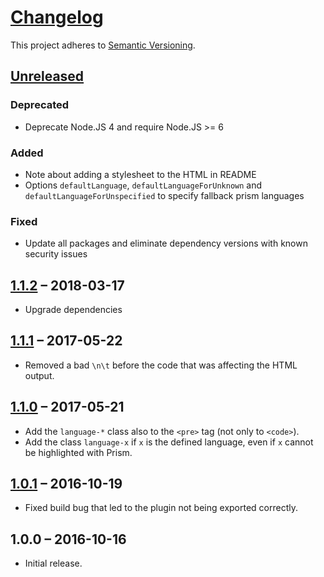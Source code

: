 # [Changelog](http://keepachangelog.com/)

This project adheres to [Semantic Versioning](http://semver.org/).

## [Unreleased][unreleased]
### Deprecated
 * Deprecate Node.JS 4 and require Node.JS >= 6
### Added
 * Note about adding a stylesheet to the HTML in README
 * Options `defaultLanguage`, `defaultLanguageForUnknown` and `defaultLanguageForUnspecified` to specify fallback prism languages
### Fixed
 * Update all packages and eliminate dependency versions with known security issues

## [1.1.2] – 2018-03-17
 * Upgrade dependencies

## [1.1.1] – 2017-05-22
 * Removed a bad `\n\t` before the code that was affecting the HTML output.

## [1.1.0] – 2017-05-21
 * Add the `language-*` class also to the `<pre>` tag (not only to `<code>`).
 * Add the class `language-x` if `x` is the defined language, even if `x` cannot be highlighted with Prism.

## [1.0.1] – 2016-10-19
 * Fixed build bug that led to the plugin not being exported correctly.

## 1.0.0 – 2016-10-16
* Initial release.

[unreleased]: https://github.com/jGleitz/markdown-it-prism/compare/v1.1.2...HEAD
[1.1.2]: https://github.com/jGleitz/markdown-it-prism/compare/v1.1.1...v1.1.2
[1.1.1]: https://github.com/jGleitz/markdown-it-prism/compare/v1.1.0...v1.1.1
[1.1.0]: https://github.com/jGleitz/markdown-it-prism/compare/v1.0.1...v1.1.0
[1.0.1]: https://github.com/jGleitz/markdown-it-prism/compare/v1.0.0...v1.0.1
